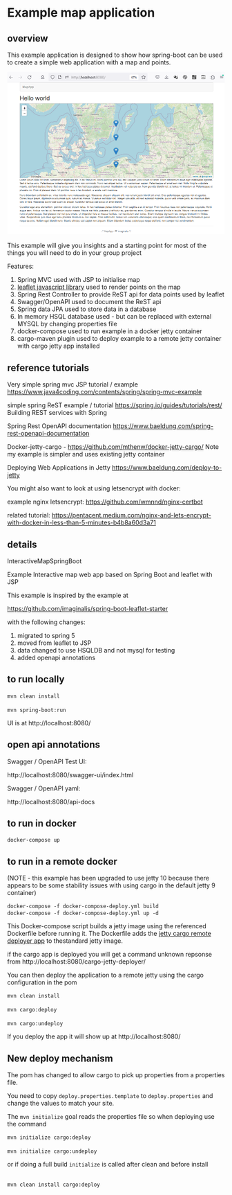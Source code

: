 # Example map application

## overview
This example application is designed to show how spring-boot can be used to create a simple web application with a map and points.

![alt text](../spring-boot-leaflet-starter/docs/MapApp.png "Figure MapApp.png")

This example will give you insights and a starting point for most of the things you will need to do in your group project

Features:
1. Spring MVC used with JSP to initialise map
1. [leaflet javascript library](https://leafletjs.com/) used to render points on the map 
1. Spring Rest Controller to provide ReST api for data points used by leaflet
1. Swagger/OpenAPI used to document the ReST api
1. Spring data JPA used to store data in a database
1. In memory HSQL database used - but can be replaced with external MYSQL by changing properties file
1. docker-compose used to run example in a docker jetty container
1. cargo-maven plugin used to deploy example to a remote jetty container with cargo jetty app installed

## reference tutorials

Very simple spring mvc JSP tutorial / example https://www.java4coding.com/contents/spring/spring-mvc-example

simple spring ReST example / tutorial https://spring.io/guides/tutorials/rest/   Building REST services with Spring

Spring Rest OpenAPI documentation https://www.baeldung.com/spring-rest-openapi-documentation

Docker-jetty-cargo - https://github.com/mthenw/docker-jetty-cargo/  Note my example is simpler and uses existing jetty container

Deploying Web Applications in Jetty  https://www.baeldung.com/deploy-to-jetty 

You might also want to look at using letsencrypt with docker:

example nginx letsencrypt: https://github.com/wmnnd/nginx-certbot

related tutorial: https://pentacent.medium.com/nginx-and-lets-encrypt-with-docker-in-less-than-5-minutes-b4b8a60d3a71


## details
InteractiveMapSpringBoot

Example Interactive map web app based on Spring Boot and leaflet with JSP

This example is inspired by the example at 

https://github.com/imaginalis/spring-boot-leaflet-starter

with the following changes:

1. migrated to spring 5
1. moved from leaflet to JSP
1. data changed to use HSQLDB and not mysql for testing
1. added openapi annotations

## to run locally

```
mvn clean install

mvn spring-boot:run
```

UI is at http://localhost:8080/


## open api annotations

Swagger / OpenAPI Test UI:

http://localhost:8080/swagger-ui/index.html

Swagger / OpenAPI yaml:

http://localhost:8080/api-docs

## to run in docker

```
docker-compose up
```

## to run in a remote docker


(NOTE - this example has been upgraded to use jetty 10 because there appears to be some stability issues with using cargo in the default jetty 9 container)

```
docker-compose -f docker-compose-deploy.yml build
docker-compose -f docker-compose-deploy.yml up -d
```
This Docker-compose script builds a jetty image using the referenced Dockerfile before running it. 
The Dockerfile adds the [jetty cargo remote deployer app](https://codehaus-cargo.github.io/cargo/Jetty+Remote+Deployer.html) to thestandard jetty image.

if the cargo app is deployed you will get a command unknown repsonse from http://localhost:8080/cargo-jetty-deployer/

You can then deploy the application to a remote jetty using the cargo configuration in the pom

```
mvn clean install

mvn cargo:deploy

mvn cargo:undeploy
```

If you deploy the app it will show up at http://localhost:8080/


## New deploy mechanism

The pom has changed to allow cargo to pick up properties from a properties file.

You need to copy `deploy.properties.template` to `deploy.properties`  and change the values to match your site.

The `mvn initialize` goal reads the properties file so when deploying use the command

```
mvn initialize cargo:deploy

mvn initialize cargo:undeploy
```

or if doing a full build `initialize` is called after clean and before install

```

mvn clean install cargo:deploy
```



